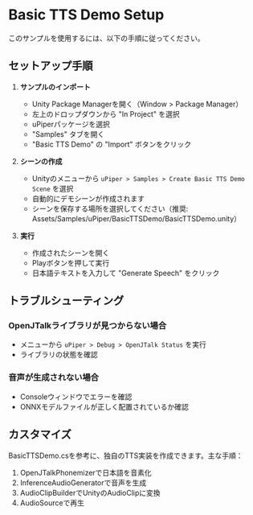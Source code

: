 # Basic TTS Demo Setup

このサンプルを使用するには、以下の手順に従ってください。

## セットアップ手順

1. **サンプルのインポート**
   - Unity Package Managerを開く（Window > Package Manager）
   - 左上のドロップダウンから "In Project" を選択
   - uPiperパッケージを選択
   - "Samples" タブを開く
   - "Basic TTS Demo" の "Import" ボタンをクリック

2. **シーンの作成**
   - Unityのメニューから `uPiper > Samples > Create Basic TTS Demo Scene` を選択
   - 自動的にデモシーンが作成されます
   - シーンを保存する場所を選択してください（推奨: Assets/Samples/uPiper/BasicTTSDemo/BasicTTSDemo.unity）

3. **実行**
   - 作成されたシーンを開く
   - Playボタンを押して実行
   - 日本語テキストを入力して "Generate Speech" をクリック

## トラブルシューティング

### OpenJTalkライブラリが見つからない場合
- メニューから `uPiper > Debug > OpenJTalk Status` を実行
- ライブラリの状態を確認

### 音声が生成されない場合
- Consoleウィンドウでエラーを確認
- ONNXモデルファイルが正しく配置されているか確認

## カスタマイズ

BasicTTSDemo.csを参考に、独自のTTS実装を作成できます。主な手順：

1. OpenJTalkPhonemizerで日本語を音素化
2. InferenceAudioGeneratorで音声を生成
3. AudioClipBuilderでUnityのAudioClipに変換
4. AudioSourceで再生